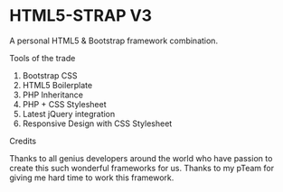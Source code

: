 HTML5-STRAP V3
================

A personal HTML5 & Bootstrap framework combination.

Tools of the trade

1. Bootstrap CSS
2. HTML5 Boilerplate
2. PHP Inheritance
3. PHP + CSS Stylesheet
4. Latest jQuery integration
5. Responsive Design with CSS Stylesheet

Credits

Thanks to all genius developers around the world who have passion to create this such wonderful frameworks for us.
Thanks to my pTeam for giving me hard time to work this framework.
